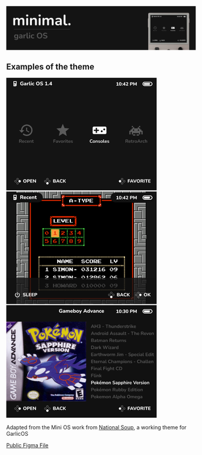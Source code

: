 <img src="https://github.com/nithou/Minimal-garlicOS/raw/main/_img/preview-garlic.png" alt="minimal. for Garlic OS"/>

## Examples of the theme

<img src="https://github.com/nithou/Minimal-garlicOS/raw/main/_img/theme-example.png" width=400 alt="Example of the Home" style="display:inline-block;"/>&nbsp;&nbsp;<img src="https://github.com/nithou/Minimal-garlicOS/raw/main/_img/recent-example.png" width=400 alt="Example of the Recents" style="display:inline-block;"/>&nbsp;&nbsp;<img src="https://github.com/nithou/Minimal-garlicOS/raw/main/_img/image-list.png" width=400 alt="Example of the inline List" style="display:inline-block;"/>

Adapted from the Mini OS work from [National Soup](https://github.com/OnionUI/Themes/commits/main/themes/mini.os%20by%20nationalsoup), a working theme for GarlicOS

[Public Figma File](https://www.figma.com/community/file/1219968948888512600)
